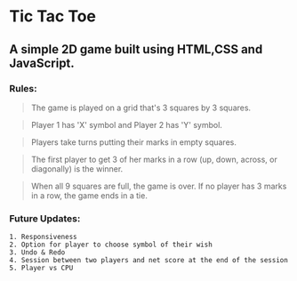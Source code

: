 # Tic Tac Toe

## A simple 2D game built using HTML,CSS and JavaScript.

### Rules:
> The game is played on a grid that's 3 squares by 3 squares.

> Player 1 has 'X' symbol and Player 2 has 'Y' symbol.

> Players take turns putting their marks in empty squares.

> The first player to get 3 of her marks in a row (up, down, across, or diagonally) is the winner.

> When all 9 squares are full, the game is over. If no player has 3 marks in a row, the game ends in a tie.

### Future Updates:
    1. Responsiveness
    2. Option for player to choose symbol of their wish
    3. Undo & Redo
    4. Session between two players and net score at the end of the session
    5. Player vs CPU
